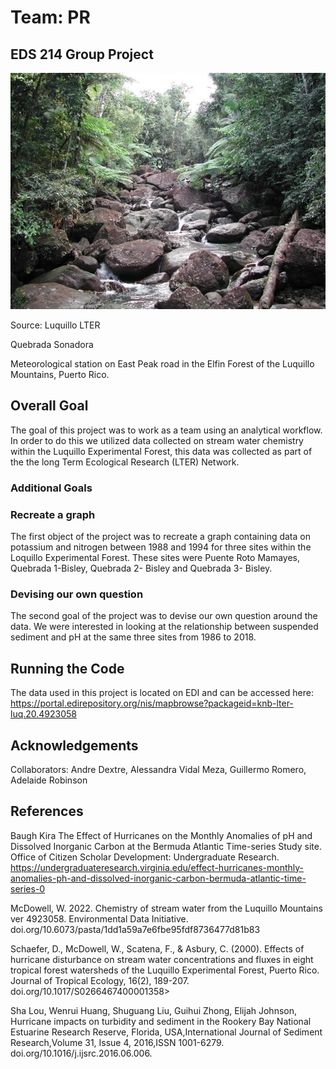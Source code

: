 # Team: PR

## EDS 214 Group Project

![](QuebradaSonadora.Luquillo.-William-H-McDowll.jpg)

Source: Luquillo LTER

Quebrada Sonadora

Meteorological station on East Peak road in the Elfin Forest of the Luquillo Mountains, Puerto Rico.

## Overall Goal

The goal of this project was to work as a team using an analytical workflow. In order to do this we utilized data collected on stream water chemistry within the Luquillo Experimental Forest, this data was collected as part of the the long Term Ecological Research (LTER) Network.

### Additional Goals

### Recreate a graph

The first object of the project was to recreate a graph containing data on potassium and nitrogen between 1988 and 1994 for three sites within the Loquillo Experimental Forest. These sites were Puente Roto Mamayes, Quebrada 1-Bisley, Quebrada 2- Bisley and Quebrada 3- Bisley.

### Devising our own question

The second goal of the project was to devise our own question around the data. We were interested in looking at the relationship between suspended sediment and pH at the same three sites from 1986 to 2018.

## Running the Code

The data used in this project is located on EDI and can be accessed here: <https://portal.edirepository.org/nis/mapbrowse?packageid=knb-lter-luq.20.4923058>

## Acknowledgements

Collaborators: Andre Dextre, Alessandra Vidal Meza, Guillermo Romero, Adelaide Robinson

## References

Baugh Kira The Effect of Hurricanes on the Monthly Anomalies of pH and Dissolved Inorganic Carbon at the Bermuda Atlantic Time-series Study site. Office of Citizen Scholar Development: Undergraduate Research. https://undergraduateresearch.virginia.edu/effect-hurricanes-monthly-anomalies-ph-and-dissolved-inorganic-carbon-bermuda-atlantic-time-series-0

McDowell, W. 2022. Chemistry of stream water from the Luquillo Mountains ver 4923058. Environmental Data Initiative. doi.org/10.6073/pasta/1dd1a59a7e6fbe95fdf8736477d81b83

Schaefer, D., McDowell, W., Scatena, F., & Asbury, C. (2000). Effects of hurricane disturbance on stream water concentrations and fluxes in eight tropical forest watersheds of the Luquillo Experimental Forest, Puerto Rico. Journal of Tropical Ecology, 16(2), 189-207. doi.org/10.1017/S0266467400001358\>

Sha Lou, Wenrui Huang, Shuguang Liu, Guihui Zhong, Elijah Johnson, Hurricane impacts on turbidity and sediment in the Rookery Bay National Estuarine Research Reserve, Florida, USA,International Journal of Sediment Research,Volume 31, Issue 4, 2016,ISSN 1001-6279. doi.org/10.1016/j.ijsrc.2016.06.006.
